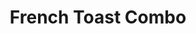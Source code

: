 ---
title: "French Toast Combo"
price: "$12.00"
category: "Breakfast"
img: "src/images/menu/Old-Fashion-French-Toast.png"
desc: "Served with two eggs bacon or sausage links"
---